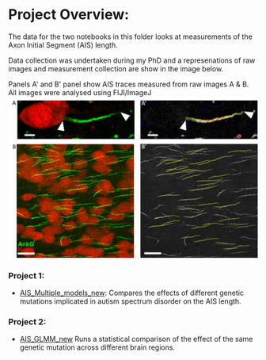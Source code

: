 # Project Overview:

The data for the two notebooks in this folder looks at measurements of the Axon Initial Segment (AIS) length. 

Data collection was undertaken during my PhD and a represenations of raw images and measurement collection are show in the image below. 

Panels A' and B' panel show AIS traces measured from raw images A & B. All images were analysed using FIJI/ImageJ
![image](Imageanalysis.png)

### Project 1:
  - [AIS_Multiple_models_new](https://github.com/shinnapinna/data_science_portfolio/blob/f21f4adf0116efee63b0b67d6dc0bb5cdcf48f70/AIS_files/AIS_Multiple_models_new.ipynb): Compares the effects of different genetic mutations implicated in autism spectrum disorder on the AIS length.

### Project 2:
  - [AIS_GLMM_new](https://github.com/shinnapinna/data_science_portfolio/blob/f21f4adf0116efee63b0b67d6dc0bb5cdcf48f70/AIS_files/AIS_GLMM_new.ipynb) Runs a statistical comparison of the effect of the same genetic mutation across different brain regions.
